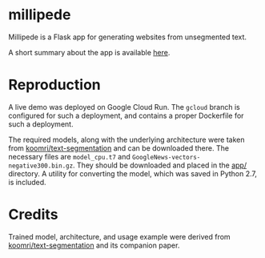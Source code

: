 # millipede

Millipede is a Flask app for generating websites from unsegmented text.

A short summary about the app is available [here](https://brian-xu.github.io/millipede/).

# Reproduction

A live demo was deployed on Google Cloud Run. The `gcloud` branch is configured for such a deployment, and contains a proper Dockerfile for such a deployment.

The required models, along with the underlying architecture were taken from [koomri/text-segmentation](https://github.com/koomri/text-segmentation/) and can be downloaded there. The necessary files are `model_cpu.t7` and `GoogleNews-vectors-negative300.bin.gz`. They should be downloaded and placed in the [app/](app/) directory. A utility for converting the model, which was saved in Python 2.7, is included.

# Credits

Trained model, architecture, and usage example were derived from [koomri/text-segmentation](https://github.com/koomri/text-segmentation/) and its companion paper.

